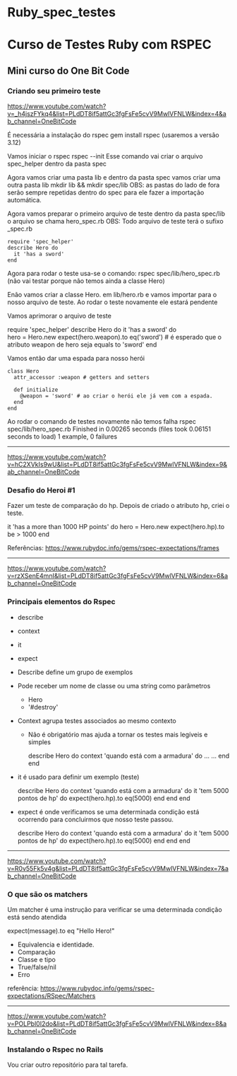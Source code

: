 # Ruby_spec_testes

# Curso de Testes Ruby com RSPEC

## Mini curso do One Bit Code

### Criando seu primeiro teste

https://www.youtube.com/watch?v=_h4jszFYkq4&list=PLdDT8if5attGc3fgFsFe5cvV9MwlVFNLW&index=4&ab_channel=OneBitCode

É necessária a instalação do rspec
gem install rspec (usaremos a versão 3.12)

Vamos iniciar o rspec
rspec --init
Esse comando vai criar o arquivo spec_helper dentro da pasta spec

Agora vamos criar uma pasta lib e dentro da pasta spec vamos criar uma outra pasta lib
mkdir lib && mkdir spec/lib
OBS: as pastas do lado de fora serão sempre repetidas dentro do spec para ele fazer a importação automática.

Agora vamos preparar o primeiro arquivo de teste dentro da pasta spec/lib o arquivo se chama hero_spec.rb
OBS: Todo arquivo de teste terá o sufixo \_spec.rb

    require 'spec_helper'
    describe Hero do
      it 'has a sword'
    end

Agora para rodar o teste usa-se o comando:
rspec spec/lib/hero_spec.rb (não vai testar porque não temos ainda a classe Hero)

Enão vamos criar a classe Hero. em lib/hero.rb e vamos importar para o nosso arquivo de teste.
Ao rodar o teste novamente ele estará pendente

Vamos aprimorar o arquivo de teste

require 'spec_helper'
describe Hero do
it 'has a sword' do  
 hero = Hero.new
expect(hero.weapon).to eq('sword') # é esperado que o atributo weapon de hero seja equals to 'sword'
end

Vamos então dar uma espada para nosso herói

    class Hero
      attr_accessor :weapon # getters and setters

      def initialize
        @weapon = 'sword' # ao criar o herói ele já vem com a espada.
      end
    end

Ao rodar o comando de testes novamente não temos falha
rspec spec/lib/hero_spec.rb
Finished in 0.00265 seconds (files took 0.06151 seconds to load)
1 example, 0 failures

---

https://www.youtube.com/watch?v=hC2XVkIs9wU&list=PLdDT8if5attGc3fgFsFe5cvV9MwlVFNLW&index=9&ab_channel=OneBitCode

### Desafio do Heroi #1

Fazer um teste de comparação do hp. Depois de criado o atributo hp, criei o teste.

it 'has a more than 1000 HP points' do
hero = Hero.new
expect(hero.hp).to be > 1000
end

Referências: https://www.rubydoc.info/gems/rspec-expectations/frames

---

https://www.youtube.com/watch?v=rzXSenE4mnI&list=PLdDT8if5attGc3fgFsFe5cvV9MwlVFNLW&index=6&ab_channel=OneBitCode

### Principais elementos do Rspec

- describe
- context
- it
- expect

- Describe define um grupo de exemplos
- Pode receber um nome de classe ou uma string como parâmetros

  - Hero
  - '#destroy'

- Context agrupa testes associados ao mesmo contexto

  - Não é obrigatório mas ajuda a tornar os testes mais legíveis e simples

    describe Hero do
    context 'quando está com a armadura' do
    ...
    ...
    end
    end

- it é usado para definir um exemplo (teste)

  describe Hero do
  context 'quando está com a armadura' do
  it 'tem 5000 pontos de hp' do
  expect(hero.hp).to eq(5000)
  end
  end
  end

- expect é onde verificamos se uma determinada condição está ocorrendo para concluirmos que nosso teste passou.

  describe Hero do
  context 'quando está com a armadura' do
  it 'tem 5000 pontos de hp' do
  expect(hero.hp).to eq(5000)
  end
  end
  end

---

https://www.youtube.com/watch?v=R0v55Fk5v4g&list=PLdDT8if5attGc3fgFsFe5cvV9MwlVFNLW&index=7&ab_channel=OneBitCode

### O que são os matchers

Um matcher é uma instrução para verificar se uma determinada condição está sendo atendida

expect(message).to eq "Hello Hero!"

- Equivalencia e identidade.
- Comparação
- Classe e tipo
- True/false/nil
- Erro

referência: https://www.rubydoc.info/gems/rspec-expectations/RSpec/Matchers

---

https://www.youtube.com/watch?v=POLPbl0I2do&list=PLdDT8if5attGc3fgFsFe5cvV9MwlVFNLW&index=8&ab_channel=OneBitCode

### Instalando o Rspec no Rails

Vou criar outro repositório para tal tarefa.
